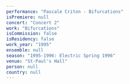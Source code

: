 ```yaml
---
performance: "Pascale Criton - Bifurcations"
isPremiere: null
concert: "Concert 2"
work: "Bifurcations"
isCommission: false
isResidency: false
work_year: "1995"
ensemble: null
season: "1995-1996: Electric Spring 1996"
venue: "St-Paul's Hall"
person: null
country: null
---
```


